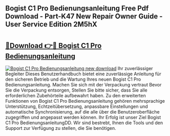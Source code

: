 ## Bogist C1 Pro Bedienungsanleitung Free Pdf Download - Part-K47 New Repair Owner Guide - User Service Edition 2M5hX

# <h2><a href="http://df08kww.blite.top/?on=Bogist+C1+Pro+Bedienungsanleitung">🔗Download 👉🔴 Bogist C1 Pro Bedienungsanleitung</a></h2>

[![Bogist C1 Pro Bedienungsanleitung new download](https://i.imgur.com/lujVjoI.png)](http://df08kww.blite.top/?on=Bogist+C1+Pro+Bedienungsanleitung)
Ihr zuverlässiger Begleiter Dieses Benutzerhandbuch bietet eine zuverlässige Anleitung für den sicheren Betrieb und die Wartung Ihres neuen Bogist C1 Pro Bedienungsanleitung. Machen Sie sich mit der Verpackung vertraut Bevor Sie die Verpackung entsorgen, Stellen Sie bitte sicher, dass Sie alle erforderlichen Zubehörteile aufbewahrt haben. Zu den erweiterten Funktionen von Bogist C1 Pro Bedienungsanleitung gehören mehrsprachige Unterstützung, Echtzeitübersetzung, anpassbare Einstellungen und automatische Synchronisierung, auf die alle über die Benutzeroberfläche zugegriffen und angepasst werden können. Ihr Erfolg ist unser Ziel Bogist C1 Pro BedienungsanleitungDD. Wir sind bestrebt, Ihnen die Tools und den Support zur Verfügung zu stellen, die Sie benötigen.
